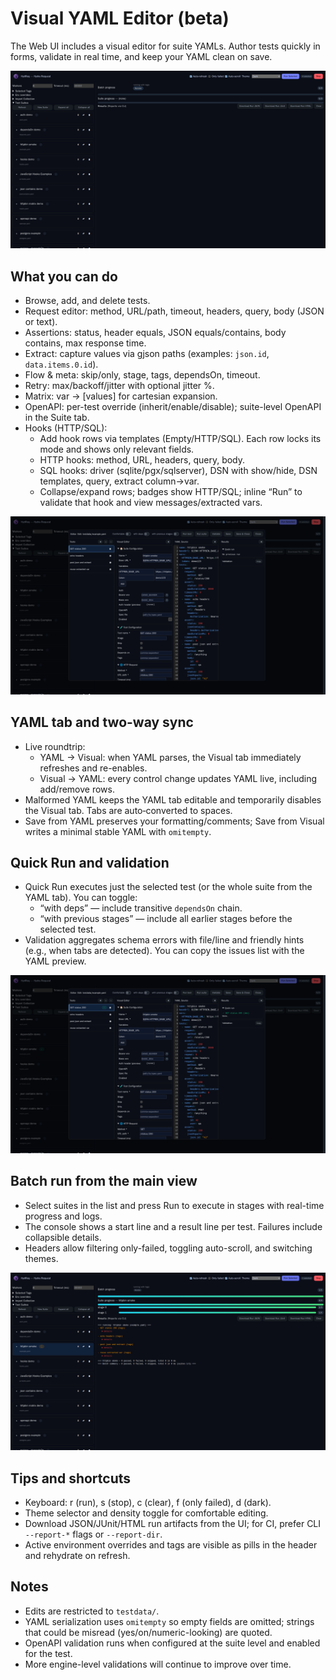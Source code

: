 # Visual YAML Editor (beta)

The Web UI includes a visual editor for suite YAMLs. Author tests quickly in forms, validate in real time, and keep your YAML clean on save.

![Home — suites list](../docs/screenshots/home.png)

## What you can do

- Browse, add, and delete tests.
- Request editor: method, URL/path, timeout, headers, query, body (JSON or text).
- Assertions: status, header equals, JSON equals/contains, body contains, max response time.
- Extract: capture values via gjson paths (examples: `json.id`, `data.items.0.id`).
- Flow & meta: skip/only, stage, tags, dependsOn, timeout.
- Retry: max/backoff/jitter with optional jitter %.
- Matrix: var → [values] for cartesian expansion.
- OpenAPI: per-test override (inherit/enable/disable); suite-level OpenAPI in the Suite tab.
- Hooks (HTTP/SQL):
  - Add hook rows via templates (Empty/HTTP/SQL). Each row locks its mode and shows only relevant fields.
  - HTTP hooks: method, URL, headers, query, body.
  - SQL hooks: driver (sqlite/pgx/sqlserver), DSN with show/hide, DSN templates, query, extract column→var.
  - Collapse/expand rows; badges show HTTP/SQL; inline “Run” to validate that hook and view messages/extracted vars.

![Editor — open](../docs/screenshots/editor-open.png)

## YAML tab and two-way sync

- Live roundtrip:
  - YAML → Visual: when YAML parses, the Visual tab immediately refreshes and re-enables.
  - Visual → YAML: every control change updates YAML live, including add/remove rows.
- Malformed YAML keeps the YAML tab editable and temporarily disables the Visual tab. Tabs are auto‑converted to spaces.
- Save from YAML preserves your formatting/comments; Save from Visual writes a minimal stable YAML with `omitempty`.

## Quick Run and validation

- Quick Run executes just the selected test (or the whole suite from the YAML tab). You can toggle:
  - “with deps” — include transitive `dependsOn` chain.
  - “with previous stages” — include all earlier stages before the selected test.
- Validation aggregates schema errors with file/line and friendly hints (e.g., when tabs are detected). You can copy the issues list with the YAML preview.

![Editor — quick run passed](../docs/screenshots/editor-run-pass.png)

## Batch run from the main view

- Select suites in the list and press Run to execute in stages with real-time progress and logs.
- The console shows a start line and a result line per test. Failures include collapsible details.
- Headers allow filtering only-failed, toggling auto-scroll, and switching themes.

![Batch run](../docs/screenshots/batch-run.png)

## Tips and shortcuts

- Keyboard: r (run), s (stop), c (clear), f (only failed), d (dark).
- Theme selector and density toggle for comfortable editing.
- Download JSON/JUnit/HTML run artifacts from the UI; for CI, prefer CLI `--report-*` flags or `--report-dir`.
- Active environment overrides and tags are visible as pills in the header and rehydrate on refresh.

## Notes

- Edits are restricted to `testdata/`.
- YAML serialization uses `omitempty` so empty fields are omitted; strings that could be misread (yes/on/numeric-looking) are quoted.
- OpenAPI validation runs when configured at the suite level and enabled for the test.
- More engine-level validations will continue to improve over time.
